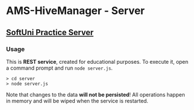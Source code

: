 # AMS-HiveManager - Server
## [SoftUni Practice Server](https://github.com/softuni-practice-server/softuni-practice-server)
### Usage

This is **REST service**, created for educational purposes. To execute it, open a command prompt and run `node server.js`.

```
> cd server
> node server.js
```

Note that changes to the data **will not be persisted**! All operations happen in memory and will be wiped when the service is restarted.
